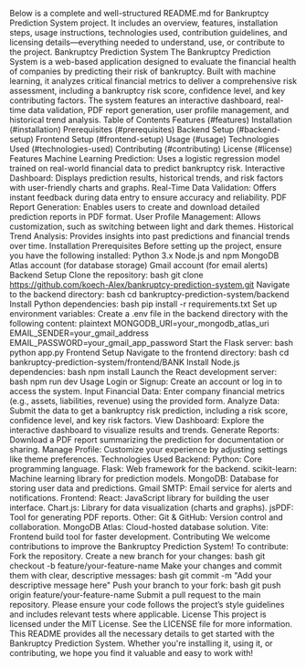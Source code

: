 Below is a complete and well-structured README.md for  Bankruptcy Prediction System project. It includes an overview, features, installation steps, usage instructions, technologies used, contribution guidelines, and licensing details—everything needed to understand, use, or contribute to the project.
Bankruptcy Prediction System
The Bankruptcy Prediction System is a web-based application designed to evaluate the financial health of companies by predicting their risk of bankruptcy. Built with machine learning, it analyzes critical financial metrics to deliver a comprehensive risk assessment, including a bankruptcy risk score, confidence level, and key contributing factors. The system features an interactive dashboard, real-time data validation, PDF report generation, user profile management, and historical trend analysis.
Table of Contents
Features (#features)
Installation (#installation)
Prerequisites (#prerequisites)
Backend Setup (#backend-setup)
Frontend Setup (#frontend-setup)
Usage (#usage)
Technologies Used (#technologies-used)
Contributing (#contributing)
License (#license)
Features
Machine Learning Prediction: Uses a logistic regression model trained on real-world financial data to predict bankruptcy risk.
Interactive Dashboard: Displays prediction results, historical trends, and risk factors with user-friendly charts and graphs.
Real-Time Data Validation: Offers instant feedback during data entry to ensure accuracy and reliability.
PDF Report Generation: Enables users to create and download detailed prediction reports in PDF format.
User Profile Management: Allows customization, such as switching between light and dark themes.
Historical Trend Analysis: Provides insights into past predictions and financial trends over time.
Installation
Prerequisites
Before setting up the project, ensure you have the following installed:
Python 3.x
Node.js and npm
MongoDB Atlas account (for database storage)
Gmail account (for email alerts)
Backend Setup
Clone the repository:
bash
git clone https://github.com/koech-Alex/bankruptcy-prediction-system.git
Navigate to the backend directory:
bash
cd bankruptcy-prediction-system/backend
Install Python dependencies:
bash
pip install -r requirements.txt
Set up environment variables:
Create a .env file in the backend directory with the following content:
plaintext
MONGODB_URI=your_mongodb_atlas_uri
EMAIL_SENDER=your_gmail_address
EMAIL_PASSWORD=your_gmail_app_password
Start the Flask server:
bash
python app.py
Frontend Setup
Navigate to the frontend directory:
bash
cd bankruptcy-prediction-system/frontend/BANK
Install Node.js dependencies:
bash
npm install
Launch the React development server:
bash
npm run dev
Usage
Login or Signup: Create an account or log in to access the system.
Input Financial Data: Enter company financial metrics (e.g., assets, liabilities, revenue) using the provided form.
Analyze Data: Submit the data to get a bankruptcy risk prediction, including a risk score, confidence level, and key risk factors.
View Dashboard: Explore the interactive dashboard to visualize results and trends.
Generate Reports: Download a PDF report summarizing the prediction for documentation or sharing.
Manage Profile: Customize your experience by adjusting settings like theme preferences.
Technologies Used
Backend:
Python: Core programming language.
Flask: Web framework for the backend.
scikit-learn: Machine learning library for prediction models.
MongoDB: Database for storing user data and predictions.
Gmail SMTP: Email service for alerts and notifications.
Frontend:
React: JavaScript library for building the user interface.
Chart.js: Library for data visualization (charts and graphs).
jsPDF: Tool for generating PDF reports.
Other:
Git & GitHub: Version control and collaboration.
MongoDB Atlas: Cloud-hosted database solution.
Vite: Frontend build tool for faster development.
Contributing
We welcome contributions to improve the Bankruptcy Prediction System! To contribute:
Fork the repository.
Create a new branch for your changes:
bash
git checkout -b feature/your-feature-name
Make your changes and commit them with clear, descriptive messages:
bash
git commit -m "Add your descriptive message here"
Push your branch to your fork:
bash
git push origin feature/your-feature-name
Submit a pull request to the main repository.
Please ensure your code follows the project’s style guidelines and includes relevant tests where applicable.
License
This project is licensed under the MIT License. See the LICENSE file for more information.
This README provides all the necessary details to get started with the Bankruptcy Prediction System. Whether you're installing it, using it, or contributing, we hope you find it valuable and easy to work with!
